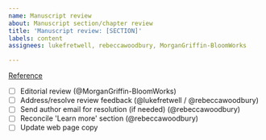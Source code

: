 ```yaml
---
name: Manuscript review
about: Manuscript section/chapter review
title: 'Manuscript review: [SECTION]'
labels: content
assignees: lukefretwell, rebeccawoodbury, MorganGriffin-BloomWorks

---
```


[Reference](https://docs.google.com/document/d/1rruJsEF8-E3qTVCv0Giw2mK43HcNS4d7233rgGk9wjw/edit?usp=sharing)

- [ ] Editorial review (@MorganGriffin-BloomWorks)
- [ ] Address/resolve review feedback (@lukefretwell / @rebeccawoodbury)
- [ ] Send author email for resolution (if needed) (@rebeccawoodbury)
- [ ] Reconcile 'Learn more' section (@rebeccawoodbury)
- [ ] Update web page copy
